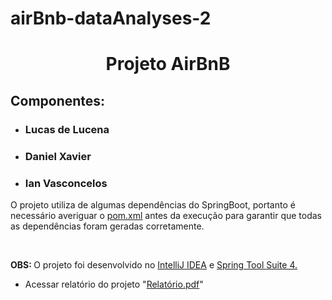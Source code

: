 # airBnb-dataAnalyses-2

<h1 align="center">Projeto AirBnB</h1>
<h2>Componentes: </h2>

<ul>
    <li><h3>Lucas de Lucena</h3></li>
    <li><h3>Daniel Xavier</h3></li>
    <li><h3>Ian Vasconcelos</h3></li>
</ul>

<p>O projeto utiliza de algumas dependências do SpringBoot, portanto é necessário averiguar o 
<u>pom.xml</u> antes da execução para garantir que todas as dependências foram geradas corretamente.</p>
<br>
    
<p> <b>OBS: </b> O projeto foi desenvolvido no <u>IntelliJ IDEA</u> e <u>Spring Tool Suite 4.</u></p>

<ul><li>Acessar relatório do projeto "<u>Relatório.pdf</u>"</li></ul>
